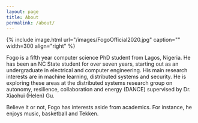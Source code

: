 ```yaml
---
layout: page
title: About
permalink: /about/
---
```


{% include image.html url="/images/FogoOfficial2020.jpg" caption="" width=300 align="right" %}

Fogo is a fifth year computer science PhD student from Lagos, Nigeria. 
He has been an NC State student for over seven years, starting out as an undergraduate in electrical and computer engineering. 
His main research interests are in machine learning, distributed systems and security. 
He is exploring these areas at the distributed systems research group on autonomy, resilience, collaboration and energy (DANCE) supervised by Dr. Xiaohui (Helen) Gu.

Believe it or not, Fogo has interests aside from academics. For instance, he enjoys music, basketball and Tekken.
